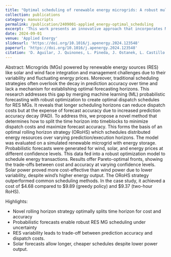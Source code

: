 ```yaml
---
title: "Optimal scheduling of renewable energy microgrids: A robust multi-objective approach with machine learning-based probabilistic forecasting"
collection: publications
category: manuscripts
permalink: /publication/2409001-applied_energy-optimal_scheduling
excerpt: 'This work presents an innovative approach that incorporates ML probabilistic forecasting into rolling horizon strategies for the economic dispatch - unit commitment  problem, which are two techniques not often merged in the current state of the art.'
date: 2024-09-01
venue: 'Applied Energy'
slidesurl: 'https://doi.org/10.1016/j.apenergy.2024.123548'
paperurl: 'https://doi.org/10.1016/j.apenergy.2024.123548'
citation: 'D. Aguilar, J. Quinones, L. Pineda, J. Ostanek, L. Castillo. (2024). &quot;Optimal scheduling of renewable energy microgrids: A robust multi-objective approach with machine learning-based probabilistic forecasting.&quot; <i>Applied Energy</i>.'
---
```


Abstract:
Microgrids (MGs) powered by renewable energy sources (RES) like solar and wind face integration and management challenges due to their variability and fluctuating energy prices. Moreover, traditional scheduling strategies often overlook the decay in prediction accuracy over time and lack a mechanism for establishing optimal forecasting horizons. This research addresses this gap by merging machine learning (ML) probabilistic forecasting with robust optimization to create optimal dispatch schedules for RES MGs. It reveals that longer scheduling horizons can reduce dispatch costs but at the expense of forecast accuracy due to increased prediction accuracy decay (PAD). To address this, we propose a novel method that determines how to split the time horizon into timeblocks to minimize dispatch costs and maximize forecast accuracy. This forms the basis of an optimal rolling horizon strategy (ORoHS) which schedules distributed energy resources over varying prediction/execution horizons. The model was evaluated on a simulated renewable microgrid with energy storage. Probabilistic forecasts were generated for wind, solar, and energy prices at different confidence levels. This data fed into a robust optimization model to schedule energy transactions. Results offer Pareto-optimal fronts, showing the trade-offs between cost and accuracy at varying confidence levels. Solar power proved more cost-effective than wind power due to lower variability, despite wind’s higher energy output. The ORoHS strategy outperformed common scheduling methods. In the case study, it achieved a cost of $4.68 compared to $9.89 (greedy policy) and $9.37 (two-hour RoHS).

Highlights:
- Novel rolling horizon strategy optimally splits time horizon for cost and accuracy
- Probabilistic forecasts enable robust RES MG scheduling under uncertainty
- RES variability leads to trade-off between prediction accuracy and dispatch costs.
- Solar forecasts allow longer, cheaper schedules despite lower power output.

